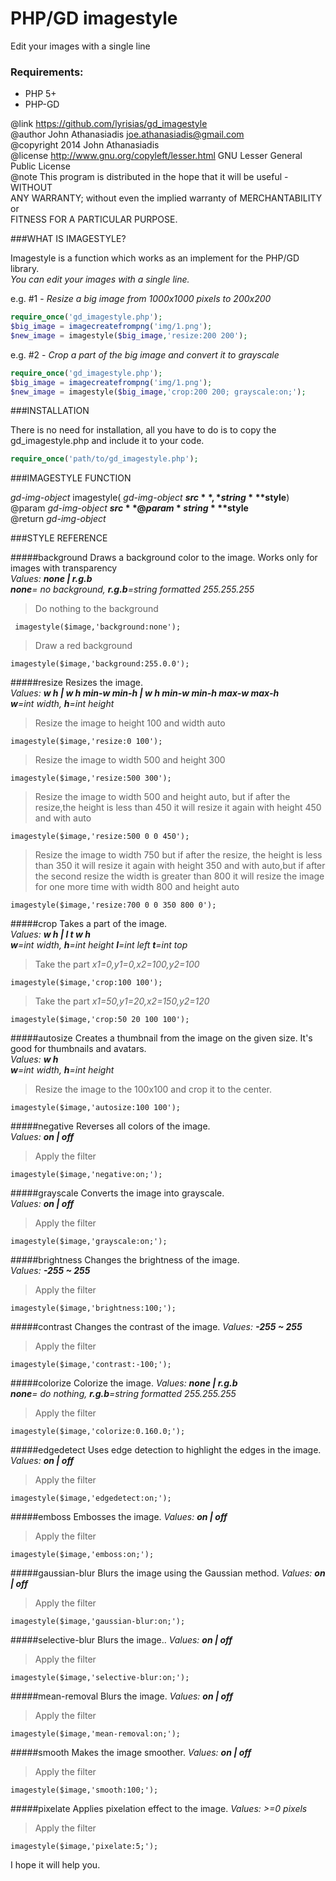 PHP/GD imagestyle 
=================
Edit your images with a single line

### Requirements:
* PHP 5+
* PHP-GD

@link https://github.com/lyrisias/gd_imagestyle  
@author John Athanasiadis <joe.athanasiadis@gmail.com>  
@copyright 2014 John Athanasiadis  
@license http://www.gnu.org/copyleft/lesser.html GNU Lesser General Public License  
@note This program is distributed in the hope that it will be useful - WITHOUT  
ANY WARRANTY; without even the implied warranty of MERCHANTABILITY or  
FITNESS FOR A PARTICULAR PURPOSE.  

###WHAT IS IMAGESTYLE?

Imagestyle is a function which works as an implement for the PHP/GD library.  
*You can edit your images with a single line.*

e.g. #1 - *Resize a big image from 1000x1000 pixels to 200x200*
```php
require_once('gd_imagestyle.php');
$big_image = imagecreatefrompng('img/1.png');
$new_image = imagestyle($big_image,'resize:200 200');
```
e.g. #2 - *Crop a part of the big image and convert it to grayscale*
```php
require_once('gd_imagestyle.php');
$big_image = imagecreatefrompng('img/1.png');
$new_image = imagestyle($big_image,'crop:200 200; grayscale:on;'); 
```

###INSTALLATION

There is no need for installation, all you have to do is to copy the gd_imagestyle.php and include it to your code.
```php
require_once('path/to/gd_imagestyle.php');
```

###IMAGESTYLE FUNCTION

*gd-img-object* imagestyle( *gd-img-object* **$src**, *string* **$style**)  
@param *gd-img-object* **$src**  
@param *string* **$style**  
@return *gd-img-object*

###STYLE REFERENCE

#####background
Draws a background color to the image. Works only for images with transparency  
*Values: __none | r.g.b__*  
*__none__= no background, __r.g.b__=string formatted 255.255.255*
>Do nothing to the background  
```
 imagestyle($image,'background:none'); 
```
>Draw a red background  
```
imagestyle($image,'background:255.0.0'); 
```

#####resize
Resizes the image.  
*Values: __w h | w h min-w min-h | w h min-w min-h max-w max-h__*  
*__w__=int width, __h__=int height*
>Resize the image to height 100 and width auto 
```
imagestyle($image,'resize:0 100'); 
```
>Resize the image to width 500 and height 300
```
imagestyle($image,'resize:500 300'); 
```
>Resize the image to width 500 and height auto, but if after the resize,the height is less than 450 it will resize it again with height 450 and with auto
```
imagestyle($image,'resize:500 0 0 450'); 
```
>Resize the image to width 750 but if after the resize, the height is less than 350 it will resize it again with height 350 and with auto,but if after the second resize the width is greater than 800 it will resize the image for one more time with width 800 and height auto
```
imagestyle($image,'resize:700 0 0 350 800 0'); 
```

#####crop
Takes a part of the image.  
*Values: __w h | l t w h__*  
*__w__=int width, __h__=int height __l__=int left __t__=int top*
>Take the part *x1=0,y1=0,x2=100,y2=100* 
```
imagestyle($image,'crop:100 100'); 
```
>Take the part *x1=50,y1=20,x2=150,y2=120* 
```
imagestyle($image,'crop:50 20 100 100');  
```

#####autosize
Creates a thumbnail from the image on the given size. It's good for thumbnails and avatars.  
*Values: __w h__*  
*__w__=int width, __h__=int height*
>Resize the image to the 100x100 and crop it to the center. 
```
imagestyle($image,'autosize:100 100');  
```

#####negative
Reverses all colors of the image.  
*Values: __on | off__*
>Apply the filter
```
imagestyle($image,'negative:on;');   
```

#####grayscale
Converts the image into grayscale.  
*Values: __on | off__*
>Apply the filter
```
imagestyle($image,'grayscale:on;');  
```

#####brightness
Changes the brightness of the image.  
*Values: __-255 ~ 255__*
>Apply the filter
```
imagestyle($image,'brightness:100;'); 
```

#####contrast
Changes the contrast of the image. 
*Values: __-255 ~ 255__*
>Apply the filter
```
imagestyle($image,'contrast:-100;'); 
```

#####colorize
Colorize the image.
*Values: __none | r.g.b__*  
*__none__= do nothing, __r.g.b__=string formatted 255.255.255*
>Apply the filter
```
imagestyle($image,'colorize:0.160.0;'); 
```

#####edgedetect
Uses edge detection to highlight the edges in the image.
*Values: __on | off__*
>Apply the filter
```
imagestyle($image,'edgedetect:on;'); 
```

#####emboss
Embosses the image.
*Values: __on | off__*
>Apply the filter
```
imagestyle($image,'emboss:on;'); 
```

#####gaussian-blur
Blurs the image using the Gaussian method.
*Values: __on | off__*
>Apply the filter
```
imagestyle($image,'gaussian-blur:on;');  
```

#####selective-blur
Blurs the image..
*Values: __on | off__*
>Apply the filter
```
imagestyle($image,'selective-blur:on;'); 
```

#####mean-removal
Blurs the image.
*Values: __on | off__*
>Apply the filter
```
imagestyle($image,'mean-removal:on;'); 
```

#####smooth
Makes the image smoother.
*Values: __on | off__*
>Apply the filter
```
imagestyle($image,'smooth:100;'); 
```
#####pixelate
Applies pixelation effect to the image.
*Values: >=0 pixels*
>Apply the filter
```
imagestyle($image,'pixelate:5;'); 
```

 
I hope it will help you.
 
